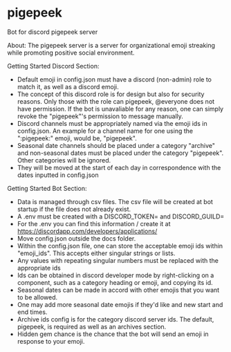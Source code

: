 # pigepeek
Bot for discord pigepeek server

About:
The pigepeek server is a server for organizational emoji streaking while promoting positive social environment.

Getting Started Discord Section:
- Default emoji in config.json must have a discord (non-admin) role to match it, as well as a discord emoji.
- The concept of this discord role is for design but also for security reasons. Only those with the role can pigepeek, @everyone does not have permission. If the bot is unavaliable for any reason, one can simply revoke the "pigepeek"'s permission to message manually.
- Discord channels must be appropriately named via the emoji ids in config.json. An example for a channel name for one using the ":pigepeek:" emoji, would be, "pigepeek".
- Seasonal date channels should be placed under a category "archive" and non-seasonal dates must be placed under the category "pigepeek". Other categories will be ignored.
- They will be moved at the start of each day in correspondence with the dates inputted in config.json

Getting Started Bot Section:
- Data is managed through csv files. The csv file will be created at bot startup if the file does not already exist.
- A .env must be created with a DISCORD_TOKEN= and DISCORD_GUILD=
- For the .env you can find this information / create it at https://discordapp.com/developers/applications/
- Move config.json outside the docs folder.
- Within the config.json file, one can store the acceptable emoji ids within "emoji_ids". This accepts either singular strings or lists.
- Any values with repeating singular numbers must be replaced with the appropriate ids
- Ids can be obtained in discord developer mode by right-clicking on a component, such as a category heading or emoji, and copying its id.
- Seasonal dates can be made in accord with other emojis that you want to be allowed.
- One may add more seasonal date emojis if they'd like and new start and end times.
- Archive ids config is for the category discord server ids. The default, pigepeek, is required as well as an archives section.
- Hidden gem chance is the chance that the bot will send an emoji in response to your emoji.
